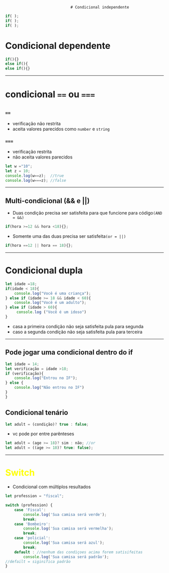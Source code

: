                                  # Condicional independente
```js
if( );
if( );
if( );
```
# Condicional dependente
```js
if(){}
else if(){
else if(){}
```
----
# condicional ``==`` ou ``===``
### ``==``
- verificação não restrita
- aceita valores parecidos como ``number`` e ``string``
### ``===``
- verificação restrita
- não aceita valores parecidos

```js
let w ="10";
let z = 10;
console.log(w==z);  //true
console.log(w===z); //false
```
---
## Multi-condicional (&& e ||)
- Duas condição precisa ser satisfeita para que funcione para código``(AND = &&)``
```js
if(hora >=12 && hora <18){};
```
- Somente uma das duas precisa ser satisfeita``(or = ||)``
```js
if(hora ==12 || hora == 18){};
```
---
# Condicional dupla
```js
let idade =18;
if(idade < 18){
	console.log("Você é uma criança");
} else if (idade >= 18 && idade < 60){
	console.log("Você é um adulto");
} else if (idade > 60){
	 console.log ("Você é um idoso")
}
```
- casa a primeira condição não seja satisfeita pula para segunda
- caso a segunda condição não seja satisfeita pula para terceira
- ---
## Pode jogar uma condicional dentro do if
```js
let idade = 14;
let verificação = idade >18;
if (verificação){
	console.log("Entrou no IF");
} else {
	console.log("Não entrou no IF")
}
}
```
## Condicional tenário
```js
let adult = (condição)? true : false;
```
- vc pode por entre parênteses
```js
let adult = (age >= 18)? sim : não; //or
let adult = ((age >= 18)? true: false);
```
---
# <span style="color:yellow">Switch</span>
- Condicional com múltiplos resultados
```js
let profession = "fiscal";

switch (profession) {
	case 'Fiscal':
		console.log('Sua camisa será verde');
		break;
	case 'Bombeiro':
		console.log('Sua camisa será vermelha');
		break;
	case 'policial':
		console.log('Sua camisa será azul');
		break;
	default : //nenhum das condiçoes acima forem satisifeitas
		console.log('Sua camisa será padrão');
//defailt = siginifica padrão	
}
```